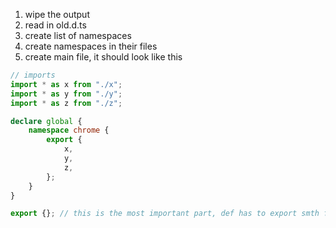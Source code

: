 1. wipe the output
2. read in old.d.ts
2. create list of namespaces
2. create namespaces in their files
3. create main file, it should look like this
```ts
// imports
import * as x from "./x";
import * as y from "./y";
import * as z from "./z";

declare global {
    namespace chrome {
        export {
            x,
            y,
            z,
        };
    }
}

export {}; // this is the most important part, def has to export smth for it to work
```